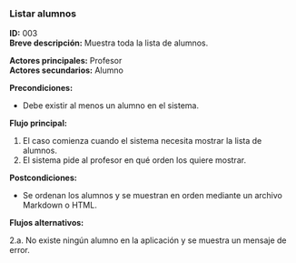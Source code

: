 ### **Listar alumnos**

**ID:** 003 <br>
**Breve descripción:** Muestra toda la lista de alumnos.

**Actores principales:** Profesor <br>
**Actores secundarios:** Alumno

**Precondiciones:**

+ Debe existir al menos un alumno en el sistema.

**Flujo principal:**

1. El caso comienza cuando el sistema necesita mostrar la lista de alumnos.
2. El sistema pide al profesor en qué orden los quiere mostrar.

**Postcondiciones:**

+ Se ordenan los alumnos y se muestran en orden mediante un archivo Markdown o HTML.

**Flujos alternativos:**

2.a. No existe ningún alumno en la aplicación y se muestra un mensaje de error.
